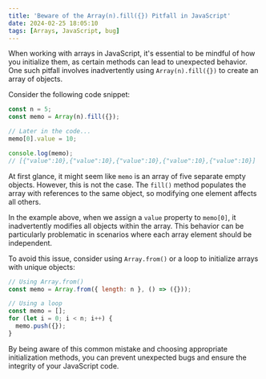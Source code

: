 ```yaml
---
title: 'Beware of the Array(n).fill({}) Pitfall in JavaScript'
date: 2024-02-25 18:05:10
tags: [Arrays, JavaScript, bug]
---
```


When working with arrays in JavaScript, it's essential to be mindful of how you initialize them, as certain methods can lead to unexpected behavior. One such pitfall involves inadvertently using `Array(n).fill({})` to create an array of objects.

Consider the following code snippet:

```javascript
const n = 5;
const memo = Array(n).fill({});

// Later in the code...
memo[0].value = 10;

console.log(memo);
// [{"value":10},{"value":10},{"value":10},{"value":10},{"value":10}]
```

At first glance, it might seem like `memo` is an array of five separate empty objects. However, this is not the case. The `fill()` method populates the array with references to the same object, so modifying one element affects all others.

In the example above, when we assign a `value` property to `memo[0]`, it inadvertently modifies all objects within the array. This behavior can be particularly problematic in scenarios where each array element should be independent.

To avoid this issue, consider using `Array.from()` or a loop to initialize arrays with unique objects:

```javascript
// Using Array.from()
const memo = Array.from({ length: n }, () => ({}));

// Using a loop
const memo = [];
for (let i = 0; i < n; i++) {
  memo.push({});
}
```

By being aware of this common mistake and choosing appropriate initialization methods, you can prevent unexpected bugs and ensure the integrity of your JavaScript code.
